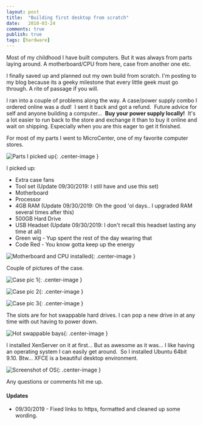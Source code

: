```yaml
---
layout: post
title:  "Building first desktop from scratch"
date:   2010-03-24
comments: true
publish: true
tags: [hardware]
---
```

Most of my childhood I have built computers.  But it was always from parts laying around.  A motherboard/CPU from here, case from another one etc.

I finally saved up and planned out my own build from scratch.  I'm posting to my blog because its a geeky milestone that every little geek must go through. A rite of passage if you will.

<!--excerpt-->


I ran into a couple of problems along the way.  A case/power supply combo I ordered online was a dud!  I sent it back and got a refund.  Future advice for self and anyone building a computer...  **Buy your power supply locally!**  It's a lot easier to run back to the store and exchange it than to buy it online and wait on shipping. Especially when you are this eager to get it finished.

For most of my parts I went to MicroCenter, one of my favorite computer stores.

![Parts I picked up][picture_of_parts]{: .center-image }

I picked up: 
* Extra case fans
* Tool set (Update 09/30/2019: I still have and use this set)
* Motherboard
* Processor
* 4GB RAM (Update 09/30/2019: Oh the good 'ol days.. I upgraded RAM several times after this)
* 500GB Hard Drive
* USB Headset (Update 09/30/2019: I don't recall this headset lasting any time at all)
* Green wig - Yup spent the rest of the day wearing that
* Code Red - You know gotta keep up the energy

![Motherboard and CPU installed][motherboard_cpu_installed]{: .center-image }

Couple of pictures of the case.

![Case pic 1][case_1]{: .center-image }

![Case pic 2][case_2]{: .center-image }

![Case pic 3][case_3]{: .center-image }

The slots are for hot swappable hard drives.  I can pop a new drive in at any time with out having to power down.

![Hot swappable bays][front_bays]{: .center-image }

I installed XenServer on it at first... But as awesome as it was... I like having an operating system I can easily get around.  So I installed Ubuntu 64bit 9.10. Btw... XFCE is a beautiful desktop environment. 

![Screenshot of OS][screenshot]{: .center-image }

Any questions or comments hit me up.

[picture_of_parts]: https://3.bp.blogspot.com/_BMKBVRf6mio/S6rVDC0a1nI/AAAAAAAAAUU/BDEDNhj2_aw/s320/IMG_0329.JPG
[motherboard_cpu_installed]: https://2.bp.blogspot.com/_BMKBVRf6mio/S6rVP-l2s6I/AAAAAAAAAUc/ubPHhdZQSnM/s320/IMG_0332.JPG
[case_1]: https://3.bp.blogspot.com/_BMKBVRf6mio/S6rVtEFKYfI/AAAAAAAAAU0/U53hJ6a2yF0/s320/IMG_0352.JPG
[case_2]: https://1.bp.blogspot.com/_BMKBVRf6mio/S6rVk8flUHI/AAAAAAAAAUs/9dRVbAWPai0/s320/IMG_0351.JPG
[case_3]: https://1.bp.blogspot.com/_BMKBVRf6mio/S6rWMXvrpdI/AAAAAAAAAVE/rNAeaNWC-aE/s320/IMG_0355.JPG
[front_bays]: https://4.bp.blogspot.com/_BMKBVRf6mio/S6rWDlFtBHI/AAAAAAAAAU8/8d7m2HpjKMA/s320/IMG_0354.JPG
[screenshot]: https://2.bp.blogspot.com/_BMKBVRf6mio/S6rt0Tesd3I/AAAAAAAAAVM/3hhSd4nm14g/s320/Screenshot.png

#### Updates
* 09/30/2019 - Fixed links to https, formatted and cleaned up some wording.